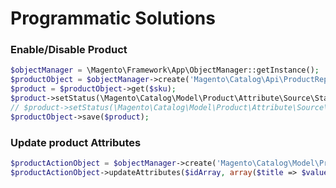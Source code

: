 # Programmatic Solutions

### Enable/Disable Product

```php
$objectManager = \Magento\Framework\App\ObjectManager::getInstance();
$productObject = $objectManager->create('Magento\Catalog\Api\ProductRepositoryInterface');
$product = $productObject->get($sku);
$product->setStatus(\Magento\Catalog\Model\Product\Attribute\Source\Status::STATUS_DISABLED);
// $product->setStatus(\Magento\Catalog\Model\Product\Attribute\Source\Status::STATUS_ENABLED);
$productObject->save($product);

```

### Update product Attributes

```php
$productActionObject = $objectManager->create('Magento\Catalog\Model\Product\Action');
$productActionObject->updateAttributes($idArray, array($title => $value), $storeId);

```

